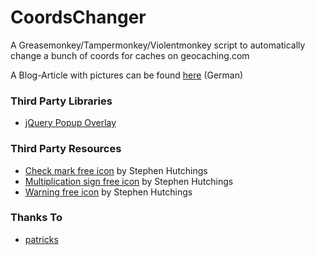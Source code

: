# CoordsChanger
A Greasemonkey/Tampermonkey/Violentmonkey script to automatically change a bunch of coords for caches on geocaching.com

A Blog-Article with pictures can be found [here](http://blog.dennistreysa.xyz/?p=438) (German)

### Third Party Libraries
- [jQuery Popup Overlay](http://dev.vast.com/jquery-popup-overlay/)

### Third Party Resources
- [Check mark free icon](http://www.flaticon.com/free-icon/check-mark_2775#term=correct&page=1&position=10) by Stephen Hutchings
- [Multiplication sign free icon](http://www.flaticon.com/free-icon/multiplication-sign_2759) by Stephen Hutchings
- [Warning free icon](http://www.flaticon.com/free-icon/warning_2593) by Stephen Hutchings

### Thanks To
- [patricks](https://github.com/patricks)
